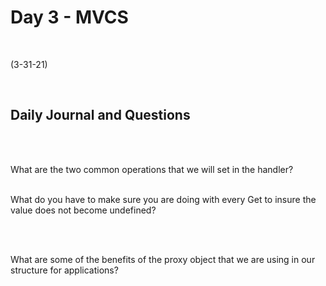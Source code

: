 # Day 3 - MVCS
<br>
  
 (3-31-21)

<br>

## Daily Journal and Questions
<br>
<br>


What are the two common operations that we will set in the handler?
<br>
<br>


What do you have to make sure you are doing with every Get to insure the value does not become undefined?

<br>
<br>

What are some of the benefits of the proxy object that we are using in our structure for applications?
<br>
<br>
